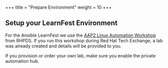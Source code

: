 +++
title = "Prepare Environment"
weight = 10
+++

## Setup your LearnFest Environment

For the Ansible LearnFest we use the [AAP2 Linux Automation Workshop](https://demo.redhat.com/catalog?search=ansible+workshop&item=babylon-catalog-prod%2Fansiblebu.aap2-workshop-linux-automation.prod) from RHPDS. If you run this workshop during Red Hat Tech Exchange, a lab was already created and details will be provided to you.

If you provision or order your own lab, make sure you enable the private automation hub.

